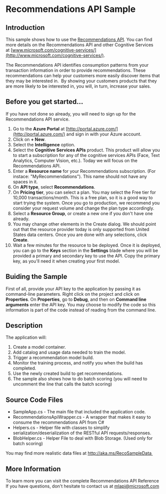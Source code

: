 # Recommendations API Sample 

## Introduction
This sample shows how to use the [Recommendations API](https://www.microsoft.com/cognitive-services/en-us/recommendations-api). 
You can find more details on the Recommendations API and other Cognitive Services at [www.microsoft.com/cognitive-services/](http://www.microsoft.com/cognitive-services/). 
 

The Recommendations API identifies consumption patterns from your transaction information in order to provide recommendations. These recommendations can help your customers more easily discover items that they may be interested in.  By showing your customers products that they are more likely to be interested in, you will, in turn, increase your sales.

## Before you get started...
If you have not done so already, you will need to sign up for the Recommendations API service.

1. Go to the **Azure Portal** at [http://portal.azure.com/](http://portal.azure.com/) and sign in with your Azure account.
2. Click on **+ New**.
3. Select the **Intelligence** option.
4. Select the **Cognitive Services APIs** product. This product will allow you to start a subscription for any of the cognitive services APIs (Face, Text Analytics, Computer Vision, etc.). Today we will focus on the Recommendations API.
5. Enter a **Resource name** for your Recommendations subscription. (For instace: "MyRecommendations"). This name should not have any spaces in it.
6. On **API type**, select **Recommendations**.
7. On **Pricing tier**, you can select a plan. You may select the Free tier for 10,000 transactions/month. This is a free plan, so it is a good way to start trying the system. Once you go to production, we recommend you consider your request volume and change the plan type accordingly.
8. Select a **Resource Group**, or create a new one if you don't have one already.
9. You may change other elements in the Create dialog. We should point out that the resource provider today is only supported from United States data centers. Once you are done with any selections, click **Create**.
10. Wait a few minutes for the resource to be deployed. Once it is deployed, you can go to the **Keys** section in the **Settings** blade where you will be provided a primary and secondary key to use the API. Copy the primary key, as you'll need it when creating your first model.

## Buiding the Sample
First of all, provide your API key to the application by passing it as command-line parameters.
Right click on the project and click on **Properties**. 
On **Properties**, go to **Debug**, and then on **Command line arguments** enter the API key. You may choose to modify the code so this information is part of the code instead of reading from the command line. 

## Description
The application will:
1. Create a model container.
2. Add catalog and usage data needed to train the model.
3. Trigger a recommendation model build.
4. Monitor the training process, and notify you when the build has completed.
5. Use the newly created build to get recommendations.
6. The sample also shows how to do batch scoring (you will need to uncomment the line that calls the batch scoring)

## Source Code Files
- SampleApp.cs - The main file that included the application code. 
- RecommendationsApiWrapper.cs - A wrapper that makes it easy to consume the recommendations API from C# 
- Helpers.cs - Helper file with classes to simplify serialization/deserialization of the RESTful API requests/responses. 
- BlobHelper.cs - Helper File to deal with Blob Storage. (Used only for batch scoring)

You may find more realistic data files at http://aka.ms/RecoSampleData 

## More Information
To learn more you can visit the complete Recommendations API Reference If you have questions, don't hesitate to contact us at mlapi@microsoft.com
